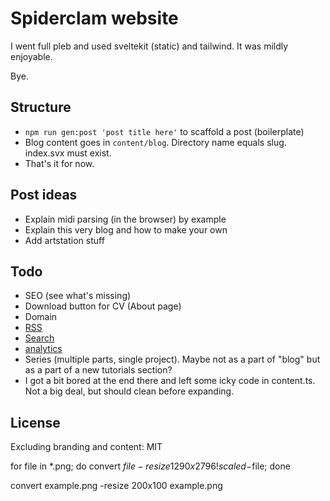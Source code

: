 # Spiderclam website

I went full pleb and used sveltekit (static) and tailwind. It was mildly enjoyable.

Bye.

## Structure

- `npm run gen:post 'post title here'` to scaffold a post (boilerplate)
- Blog content goes in `content/blog`. Directory name equals slug. index.svx must exist.
- That's it for now.

## Post ideas

- Explain midi parsing (in the browser) by example
- Explain this very blog and how to make your own
- Add artstation stuff

## Todo

- SEO (see what's missing)
- Download button for CV (About page)
- Domain
- [RSS](https://www.npmjs.com/package/sveltekit-rss)
- [Search](https://www.algolia.com/doc/tools/crawler/netlify-plugin/quick-start/)
- [analytics](https://piwik.pro/pricing/)
- Series (multiple parts, single project). Maybe not as a part of "blog" but as a part of a new tutorials section?
- I got a bit bored at the end there and left some icky code in content.ts. Not a big deal, but should clean before expanding.

## License

Excluding branding and content: MIT

for file in \*.png; do convert $file -resize 1290x2796! scaled-$file; done

convert example.png -resize 200x100 example.png
